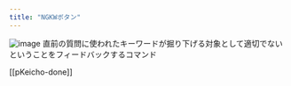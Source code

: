 ```yaml
---
title: "NGKWボタン"
---
```


![image](https://gyazo.com/f5da3dcf7bc52a0386124d2bf189d17d/thumb/1000)
直前の質問に使われたキーワードが掘り下げる対象として適切でないということをフィードバックするコマンド

[[pKeicho-done]]
